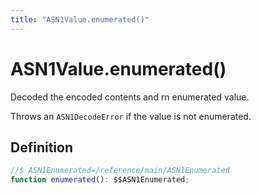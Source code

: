 ```yaml
---
title: "ASN1Value.enumerated()"
---
```


# ASN1Value.enumerated()

Decoded the encoded contents and rn enumerated value.

Throws an `ASN1DecodeError` if the value is not enumerated.

## Definition

```ts
//$ ASN1Enumerated=/reference/main/ASN1Enumerated
function enumerated(): $$ASN1Enumerated;
```
